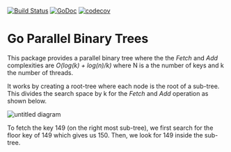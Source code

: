 [![Build Status](https://travis-ci.org/MathieuNls/gpbt.png)](https://travis-ci.org/MathieuNls/gpbt)
[![GoDoc](https://godoc.org/github.com/MathieuNls/gpbt?status.png)](https://godoc.org/github.com/MathieuNls/gpbt)
[![codecov](https://codecov.io/gh/MathieuNls/gpbt/branch/master/graph/badge.svg)](https://codecov.io/gh/MathieuNls/gpbt)

# Go Parallel Binary Trees 

This package provides a parallel binary tree where the the *Fetch* and *Add* complexities are  *O(log(k) + log(n)/k)* where N is a the number of keys and k the number of threads.

It works by creating a root-tree where each node is the root of a sub-tree. This divides the search space by k for the *Fetch* and *Add* operation as shown below.

![untitled diagram](https://user-images.githubusercontent.com/7218861/27291126-61fb35e8-54dd-11e7-8e50-5b1e1ac98a32.png)


To fetch the key 149 (on the right most sub-tree), we first search for the floor key of 149 which gives us 150. 
Then, we look for 149 inside the sub-tree. 
